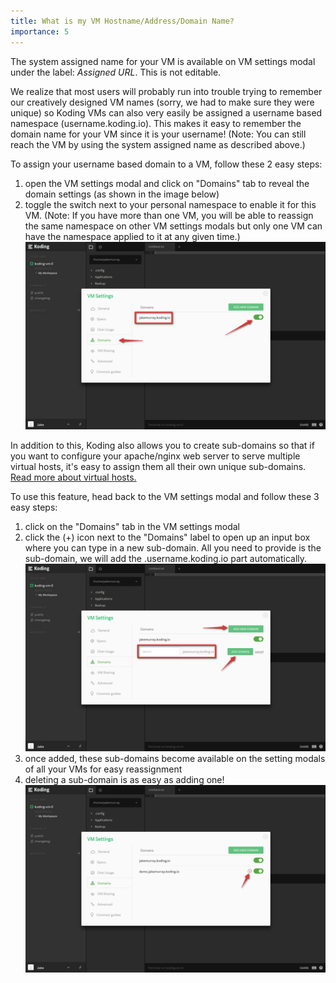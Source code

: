 ```yaml
---
title: What is my VM Hostname/Address/Domain Name?
importance: 5
---
```


The system assigned name for your VM is available on VM settings modal under the label: *Assigned URL*.
This is not editable.

We realize that most users will probably run into trouble trying to remember our creatively designed VM names 
(sorry, we had to make sure they were unique) so Koding VMs can also very easily be assigned a username based 
namespace (username.koding.io). This makes it easy to remember the domain name for your VM since it is your 
username! (Note: You can still reach the VM by using the system assigned name as described above.)

To assign your username based domain to a VM, follow these 2 easy steps:
1. open the VM settings modal and click on "Domains" tab to reveal the domain settings (as
shown in the image below)
2. toggle the switch next to your personal namespace to enable it for this VM. (Note: If you have more than one VM, you will be able to reassign the same namespace on other VM settings modals but only one VM can have the namespace applied to it at any given time.)
![Personal namespace](/faq/vm-hostname/first.png)

In addition to this, Koding also allows you to create sub-domains
so that if you want to configure your apache/nginx web server to serve multiple 
virtual hosts, it's easy to assign them all their own unique sub-domains. [Read more about virtual hosts.](http://www.rackspace.com/knowledge_center/article/how-to-serve-multiple-domains-using-virtual-hosts)

To use this feature, head back to the VM settings modal and follow these 3 easy steps:
1. click on the "Domains" tab in the VM settings modal
2. click the (+) icon next to the "Domains" label to open up an input box where you can type in a new sub-domain. All you need to provide is the sub-domain, we will add the .username.koding.io part automatically.
![Add subdomain](/faq/vm-hostname/second.png)
3. once added, these sub-domains become available on the setting modals of all your VMs for easy reassignment
4. deleting a sub-domain is as easy as adding one!
![Remove subdomain](/faq/vm-hostname/third.png)

